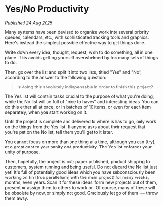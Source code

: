 # Yes/No Productivity

*Published 24 Aug 2025*

Many systems have been devised to organize work into several priority queues,
calendars, etc., with sophisticated tracking tools and graphics. Here's instead
the simplest possible effective way to get things done.

Write down every idea, thought, request, wish to do something, all in one place.
This avoids getting yourself overwhelmed by too many sets of things to do.

Then, go over the list and split it into two lists, titled "Yes" and "No",
according to the answer to the following question:

> Is doing this absolutely indispensable in order to finish this project?

The Yes list will contain tasks crucial to the purpose of what you're doing,
while the No list will be full of "nice to haves" and interesting ideas. You can
do this either all at once, or in batches of 10 items, or even for each item
separately, when you start working on it.

Until the project is complete and delivered to where is has to go, only work on
the things from the Yes list. If anyone asks about their request that you're put
on the No list, tell them you'll get to it later.

You cannot focus on more than one thing at a time, although you can [try], at a
great cost to your sanity and productivity. The Yes list enforces your unity of
purpose.

Then, hopefully, the project is out: paper published, product shipping to
customers, system running and being useful. Do not discard the No list just yet!
It's full of potentially good ideas which you have subconsciously been working
on (in [true parallelism] with the main project) for many weeks, months, even
years. Scan it for these ideas, form new projects out of them, present or assign
them to others to work on. Of course, many of these will be obsolete by now, or
simply not good. Graciously let go of them --- throw them away.
